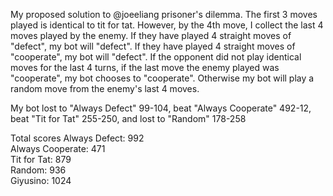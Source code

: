 My proposed solution to @joeeliang prisoner's dilemma. The first 3 moves played is identical to tit for tat. However, by the 4th move, I collect the last 4 moves played by the enemy. If they have played 4 straight moves of "defect", my bot will "defect". If they have played 4 straight moves of "cooperate", my bot will "defect". If the opponent did not play identical moves for the last 4 turns, if the last move the enemy played was "cooperate", my bot chooses to "cooperate". Otherwise my bot will play a random move from the enemy's last 4 moves.

My bot lost to "Always Defect" 99-104, beat "Always Cooperate" 492-12, beat "Tit for Tat" 255-250, and lost to "Random" 178-258

Total scores 
Always Defect: 992   
Always Cooperate: 471   
Tit for Tat: 879   
Random: 936   
Giyusino: 1024   
